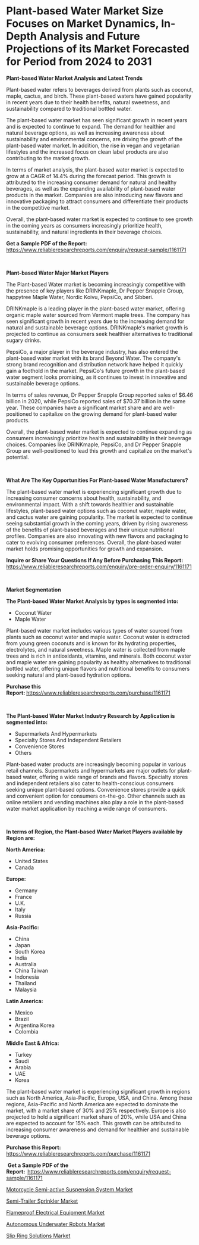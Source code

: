 <p><h1>Plant-based Water Market Size Focuses on Market Dynamics, In-Depth Analysis and Future Projections of its Market Forecasted for Period from 2024 to 2031</h1></p><p><strong>Plant-based Water Market Analysis and Latest Trends</strong></p>
<p><p>Plant-based water refers to beverages derived from plants such as coconut, maple, cactus, and birch. These plant-based waters have gained popularity in recent years due to their health benefits, natural sweetness, and sustainability compared to traditional bottled water.</p><p>The plant-based water market has seen significant growth in recent years and is expected to continue to expand. The demand for healthier and natural beverage options, as well as increasing awareness about sustainability and environmental concerns, are driving the growth of the plant-based water market. In addition, the rise in vegan and vegetarian lifestyles and the increased focus on clean label products are also contributing to the market growth.</p><p>In terms of market analysis, the plant-based water market is expected to grow at a CAGR of 14.4% during the forecast period. This growth is attributed to the increasing consumer demand for natural and healthy beverages, as well as the expanding availability of plant-based water products in the market. Companies are also introducing new flavors and innovative packaging to attract consumers and differentiate their products in the competitive market.</p><p>Overall, the plant-based water market is expected to continue to see growth in the coming years as consumers increasingly prioritize health, sustainability, and natural ingredients in their beverage choices.</p></p>
<p><strong>Get a Sample PDF of the Report:&nbsp;</strong> <a href="https://www.reliableresearchreports.com/enquiry/request-sample/1161171">https://www.reliableresearchreports.com/enquiry/request-sample/1161171</a></p>
<p>&nbsp;</p>
<p><strong>Plant-based Water Major Market Players</strong></p>
<p><p>The Plant-based Water market is becoming increasingly competitive with the presence of key players like DRINKmaple, Dr Pepper Snapple Group, happytree Maple Water, Nordic Koivu, PepsiCo, and Sibberi. </p><p>DRINKmaple is a leading player in the plant-based water market, offering organic maple water sourced from Vermont maple trees. The company has seen significant growth in recent years due to the increasing demand for natural and sustainable beverage options. DRINKmaple's market growth is projected to continue as consumers seek healthier alternatives to traditional sugary drinks.</p><p>PepsiCo, a major player in the beverage industry, has also entered the plant-based water market with its brand Beyond Water. The company's strong brand recognition and distribution network have helped it quickly gain a foothold in the market. PepsiCo's future growth in the plant-based water segment looks promising, as it continues to invest in innovative and sustainable beverage options.</p><p>In terms of sales revenue, Dr Pepper Snapple Group reported sales of $6.46 billion in 2020, while PepsiCo reported sales of $70.37 billion in the same year. These companies have a significant market share and are well-positioned to capitalize on the growing demand for plant-based water products.</p><p>Overall, the plant-based water market is expected to continue expanding as consumers increasingly prioritize health and sustainability in their beverage choices. Companies like DRINKmaple, PepsiCo, and Dr Pepper Snapple Group are well-positioned to lead this growth and capitalize on the market's potential.</p></p>
<p>&nbsp;</p>
<p><strong>What Are The Key Opportunities For Plant-based Water Manufacturers?</strong></p>
<p><p>The plant-based water market is experiencing significant growth due to increasing consumer concerns about health, sustainability, and environmental impact. With a shift towards healthier and sustainable lifestyles, plant-based water options such as coconut water, maple water, and cactus water are gaining popularity. The market is expected to continue seeing substantial growth in the coming years, driven by rising awareness of the benefits of plant-based beverages and their unique nutritional profiles. Companies are also innovating with new flavors and packaging to cater to evolving consumer preferences. Overall, the plant-based water market holds promising opportunities for growth and expansion.</p></p>
<p><strong>Inquire or Share Your Questions If Any Before Purchasing This Report:</strong> <a href="https://www.reliableresearchreports.com/enquiry/pre-order-enquiry/1161171">https://www.reliableresearchreports.com/enquiry/pre-order-enquiry/1161171</a></p>
<p>&nbsp;</p>
<p><strong>Market Segmentation</strong></p>
<p><strong>The Plant-based Water Market Analysis by types is segmented into:</strong></p>
<p><ul><li>Coconut Water</li><li>Maple Water</li></ul></p>
<p><p>Plant-based water market includes various types of water sourced from plants such as coconut water and maple water. Coconut water is extracted from young green coconuts and is known for its hydrating properties, electrolytes, and natural sweetness. Maple water is collected from maple trees and is rich in antioxidants, vitamins, and minerals. Both coconut water and maple water are gaining popularity as healthy alternatives to traditional bottled water, offering unique flavors and nutritional benefits to consumers seeking natural and plant-based hydration options.</p></p>
<p><strong>Purchase this Report:&nbsp;</strong><a href="https://www.reliableresearchreports.com/purchase/1161171">https://www.reliableresearchreports.com/purchase/1161171</a></p>
<p>&nbsp;</p>
<p><strong>The Plant-based Water Market Industry Research by Application is segmented into:</strong></p>
<p><ul><li>Supermarkets And Hypermarkets</li><li>Specialty Stores And Independent Retailers</li><li>Convenience Stores</li><li>Others</li></ul></p>
<p><p>Plant-based water products are increasingly becoming popular in various retail channels. Supermarkets and hypermarkets are major outlets for plant-based water, offering a wide range of brands and flavors. Specialty stores and independent retailers also cater to health-conscious consumers seeking unique plant-based options. Convenience stores provide a quick and convenient option for consumers on-the-go. Other channels such as online retailers and vending machines also play a role in the plant-based water market application by reaching a wide range of consumers.</p></p>
<p>&nbsp;</p>
<p><strong>In terms of Region, the Plant-based Water Market Players available by Region are:</strong></p>
<p>
    <p> <strong> North America: </strong>
        <ul>
            <li>United States</li>
            <li>Canada</li>
        </ul>
        </p> 
    <p> <strong> Europe: </strong>
        <ul>
            <li>Germany</li>
            <li>France</li>
            <li>U.K.</li>
            <li>Italy</li>
            <li>Russia</li>
        </ul>
        </p> 
    <p> <strong> Asia-Pacific: </strong>
        <ul>
            <li>China</li>
            <li>Japan</li>
            <li>South Korea</li>
            <li>India</li>
            <li>Australia</li>
            <li>China Taiwan</li>
            <li>Indonesia</li>
            <li>Thailand</li>
            <li>Malaysia</li>
        </ul>
        </p> 
    <p> <strong> Latin America: </strong>
        <ul>
            <li>Mexico</li>
            <li>Brazil</li>
            <li>Argentina Korea</li>
            <li>Colombia</li>
        </ul>
        </p> 
    <p> <strong> Middle East & Africa: </strong>
        <ul>
            <li>Turkey</li>
            <li>Saudi</li>
            <li>Arabia</li>
            <li>UAE</li>
            <li>Korea</li>
        </ul>
    </p>
    </p>
<p><p>The plant-based water market is experiencing significant growth in regions such as North America, Asia-Pacific, Europe, USA, and China. Among these regions, Asia-Pacific and North America are expected to dominate the market, with a market share of 30% and 25% respectively. Europe is also projected to hold a significant market share of 20%, while USA and China are expected to account for 15% each. This growth can be attributed to increasing consumer awareness and demand for healthier and sustainable beverage options.</p></p>
<p><strong>Purchase this Report: </strong><a href="https://www.reliableresearchreports.com/purchase/1161171">https://www.reliableresearchreports.com/purchase/1161171</a></p>
<p>&nbsp;<strong>Get a Sample PDF of the Report:&nbsp;&nbsp;</strong><a href="https://www.reliableresearchreports.com/enquiry/request-sample/1161171">https://www.reliableresearchreports.com/enquiry/request-sample/1161171</a></p>
<p><strong></strong></p>
<p><p><a href="https://github.com/ruddyyedelwadw/Market-Research-Report-List-1/blob/main/motorcycle-semi-active-suspension-system-market.md">Motorcycle Semi-active Suspension System Market</a></p><p><a href="https://github.com/FassouRP/Market-Research-Report-List-3/blob/main/semi-trailer-sprinkler-market.md">Semi-Trailer Sprinkler Market</a></p><p><a href="https://medium.com/p/2835c9e90e3a/edit">Flameproof Electrical Equipment Market</a></p><p><a href="https://medium.com/p/791a12e25dda/edit">Autonomous Underwater Robots Market</a></p><p><a href="https://medium.com/p/f37fbb86cc34/edit">Slip Ring Solutions Market</a></p></p>